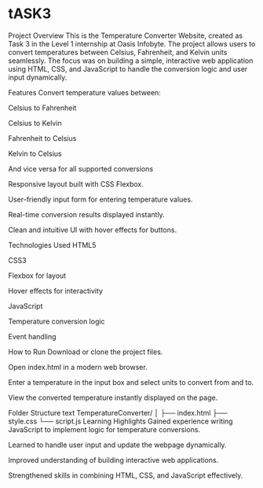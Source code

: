 # tASK3
Project Overview
This is the Temperature Converter Website, created as Task 3 in the Level 1 internship at Oasis Infobyte.
The project allows users to convert temperatures between Celsius, Fahrenheit, and Kelvin units seamlessly. The focus was on building a simple, interactive web application using HTML, CSS, and JavaScript to handle the conversion logic and user input dynamically.

Features
Convert temperature values between:

Celsius to Fahrenheit

Celsius to Kelvin

Fahrenheit to Celsius

Kelvin to Celsius

And vice versa for all supported conversions

Responsive layout built with CSS Flexbox.

User-friendly input form for entering temperature values.

Real-time conversion results displayed instantly.

Clean and intuitive UI with hover effects for buttons.

Technologies Used
HTML5

CSS3

Flexbox for layout

Hover effects for interactivity

JavaScript

Temperature conversion logic

Event handling

How to Run
Download or clone the project files.

Open index.html in a modern web browser.

Enter a temperature in the input box and select units to convert from and to.

View the converted temperature instantly displayed on the page.

Folder Structure
text
        TemperatureConverter/
        │
        ├── index.html
        ├── style.css
        └── script.js
Learning Highlights
Gained experience writing JavaScript to implement logic for temperature conversions.

Learned to handle user input and update the webpage dynamically.

Improved understanding of building interactive web applications.

Strengthened skills in combining HTML, CSS, and JavaScript effectively.
